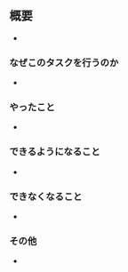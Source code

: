 ## 概要

- 

### なぜこのタスクを行うのか

- 

### やったこと

- 

### できるようになること

- 

### できなくなること

- 

### その他
<!-- レビューアーに確認してもらいたいこと -->

-
